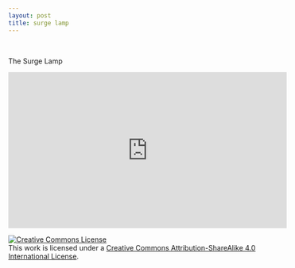 ```yaml
---
layout: post
title: surge lamp
---
```

<br>
<p>The Surge Lamp</p>

<iframe width="560" height="315" src="https://www.youtube.com/embed/w-mUcTpP4YU" frameborder="0" allowfullscreen></iframe>

<a rel="license" href="http://creativecommons.org/licenses/by-sa/4.0/"><img alt="Creative Commons License" style="border-width:0" src="https://i.creativecommons.org/l/by-sa/4.0/88x31.png" /></a><br />This work is licensed under a <a rel="license" href="http://creativecommons.org/licenses/by-sa/4.0/">Creative Commons Attribution-ShareAlike 4.0 International License</a>.